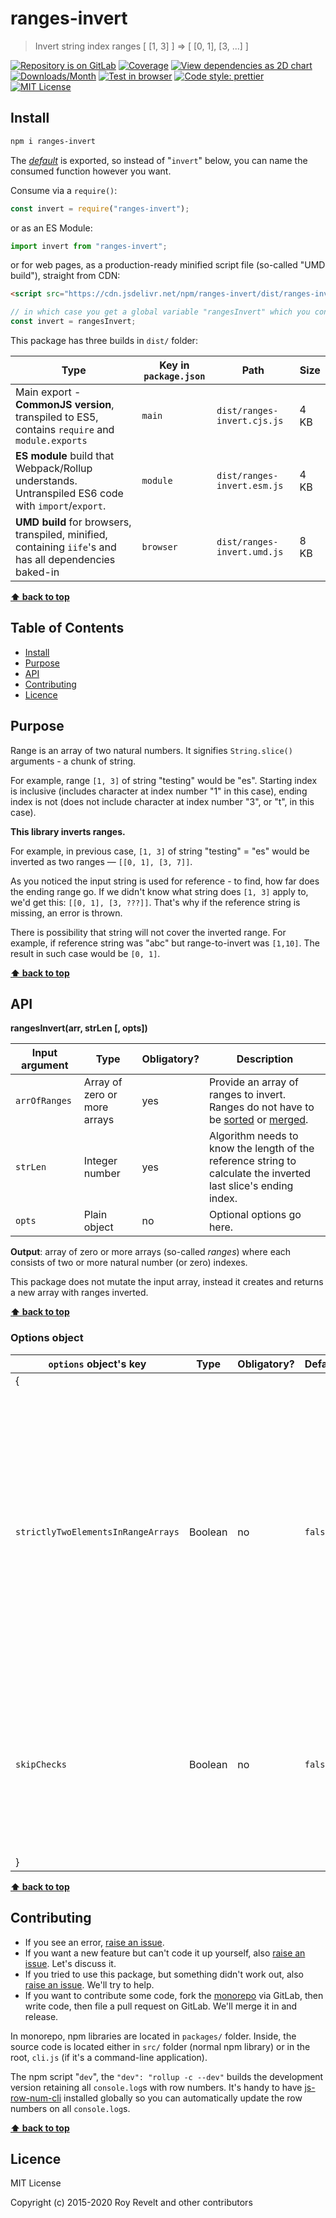 # ranges-invert

> Invert string index ranges [ [1, 3] ] => [ [0, 1], [3, ...] ]

[![Repository is on GitLab][gitlab-img]][gitlab-url]
[![Coverage][cov-img]][cov-url]
[![View dependencies as 2D chart][deps2d-img]][deps2d-url]
[![Downloads/Month][downloads-img]][downloads-url]
[![Test in browser][runkit-img]][runkit-url]
[![Code style: prettier][prettier-img]][prettier-url]
[![MIT License][license-img]][license-url]

## Install

```bash
npm i ranges-invert
```

The [_default_](https://exploringjs.com/es6/ch_modules.html#_default-exports-one-per-module) is exported, so instead of "`invert`" below, you can name the consumed function however you want.

Consume via a `require()`:

```js
const invert = require("ranges-invert");
```

or as an ES Module:

```js
import invert from "ranges-invert";
```

or for web pages, as a production-ready minified script file (so-called "UMD build"), straight from CDN:

```html
<script src="https://cdn.jsdelivr.net/npm/ranges-invert/dist/ranges-invert.umd.js"></script>
```

```js
// in which case you get a global variable "rangesInvert" which you consume like this:
const invert = rangesInvert;
```

This package has three builds in `dist/` folder:

| Type                                                                                                    | Key in `package.json` | Path                        | Size |
| ------------------------------------------------------------------------------------------------------- | --------------------- | --------------------------- | ---- |
| Main export - **CommonJS version**, transpiled to ES5, contains `require` and `module.exports`          | `main`                | `dist/ranges-invert.cjs.js` | 4 KB |
| **ES module** build that Webpack/Rollup understands. Untranspiled ES6 code with `import`/`export`.      | `module`              | `dist/ranges-invert.esm.js` | 4 KB |
| **UMD build** for browsers, transpiled, minified, containing `iife`'s and has all dependencies baked-in | `browser`             | `dist/ranges-invert.umd.js` | 8 KB |

**[⬆ back to top](#)**

## Table of Contents

- [Install](#install)
- [Purpose](#purpose)
- [API](#api)
- [Contributing](#contributing)
- [Licence](#licence)

## Purpose

Range is an array of two natural numbers. It signifies `String.slice()` arguments - a chunk of string.

For example, range `[1, 3]` of string "testing" would be "es". Starting index is inclusive (includes character at index number "1" in this case), ending index is not (does not include character at index number "3", or "t", in this case).

**This library inverts ranges.**

For example, in previous case, `[1, 3]` of string "testing" = "es" would be inverted as two ranges — `[[0, 1], [3, 7]]`.

As you noticed the input string is used for reference - to find, how far does the ending range go. If we didn't know what string does `[1, 3]` apply to, we'd get this: `[[0, 1], [3, ???]]`. That's why if the reference string is missing, an error is thrown.

There is possibility that string will not cover the inverted range. For example, if reference string was "abc" but range-to-invert was `[1,10]`. The result in such case would be `[0, 1]`.

**[⬆ back to top](#)**

## API

**rangesInvert(arr, strLen [, opts])**

| Input argument | Type                         | Obligatory? | Description                                                                                                                                                                                                                 |
| -------------- | ---------------------------- | ----------- | --------------------------------------------------------------------------------------------------------------------------------------------------------------------------------------------------------------------------- |
| `arrOfRanges`  | Array of zero or more arrays | yes         | Provide an array of ranges to invert. Ranges do not have to be [sorted](https://gitlab.com/codsen/codsen/tree/master/packages/ranges-sort) or [merged](https://gitlab.com/codsen/codsen/tree/master/packages/ranges-merge). |
| `strLen`       | Integer number               | yes         | Algorithm needs to know the length of the reference string to calculate the inverted last slice's ending index.                                                                                                             |
| `opts`         | Plain object                 | no          | Optional options go here.                                                                                                                                                                                                   |

**Output**: array of zero or more arrays (so-called _ranges_) where each consists of two or more natural number (or zero) indexes.

This package does not mutate the input array, instead it creates and returns a new array with ranges inverted.

**[⬆ back to top](#)**

### Options object

| `options` object's key             | Type    | Obligatory? | Default | Description                                                                                                                                                                                                              |
| ---------------------------------- | ------- | ----------- | ------- | ------------------------------------------------------------------------------------------------------------------------------------------------------------------------------------------------------------------------ |
| {                                  |         |             |         |
| `strictlyTwoElementsInRangeArrays` | Boolean | no          | `false` | If set to true, all ranges must have two and only two elements, otherwise an error will be thrown. For example, input being `[ [1, 2, 'zzz'] ]` would throw (because of 3 elements), as well as `[ ['a'] ]` (1 element). |
| `skipChecks`                       | Boolean | no          | `false` | If set to true, no checks will be performed. It's handy to cut corners for perf reasons when you know input ranges are clean.                                                                                            |
| }                                  |         |             |         |

**[⬆ back to top](#)**

## Contributing

- If you see an error, [raise an issue](<https://gitlab.com/codsen/codsen/issues/new?issue[title]=ranges-invert%20package%20-%20put%20title%20here&issue[description]=**Which%20package%20is%20this%20issue%20for**%3A%20%0Aranges-invert%0A%0A**Describe%20the%20issue%20(if%20necessary)**%3A%20%0A%0A%0A%2Fassign%20%40revelt>).
- If you want a new feature but can't code it up yourself, also [raise an issue](<https://gitlab.com/codsen/codsen/issues/new?issue[title]=ranges-invert%20package%20-%20put%20title%20here&issue[description]=**Which%20package%20is%20this%20issue%20for**%3A%20%0Aranges-invert%0A%0A**Describe%20the%20issue%20(if%20necessary)**%3A%20%0A%0A%0A%2Fassign%20%40revelt>). Let's discuss it.
- If you tried to use this package, but something didn't work out, also [raise an issue](<https://gitlab.com/codsen/codsen/issues/new?issue[title]=ranges-invert%20package%20-%20put%20title%20here&issue[description]=**Which%20package%20is%20this%20issue%20for**%3A%20%0Aranges-invert%0A%0A**Describe%20the%20issue%20(if%20necessary)**%3A%20%0A%0A%0A%2Fassign%20%40revelt>). We'll try to help.
- If you want to contribute some code, fork the [monorepo](https://gitlab.com/codsen/codsen/) via GitLab, then write code, then file a pull request on GitLab. We'll merge it in and release.

In monorepo, npm libraries are located in `packages/` folder. Inside, the source code is located either in `src/` folder (normal npm library) or in the root, `cli.js` (if it's a command-line application).

The npm script "`dev`", the `"dev": "rollup -c --dev"` builds the development version retaining all `console.log`s with row numbers. It's handy to have [js-row-num-cli](https://www.npmjs.com/package/js-row-num-cli) installed globally so you can automatically update the row numbers on all `console.log`s.

**[⬆ back to top](#)**

## Licence

MIT License

Copyright (c) 2015-2020 Roy Revelt and other contributors

[gitlab-img]: https://img.shields.io/badge/repo-on%20GitLab-brightgreen.svg?style=flat-square
[gitlab-url]: https://gitlab.com/codsen/codsen/tree/master/packages/ranges-invert
[cov-img]: https://img.shields.io/badge/coverage-96.55%25-brightgreen.svg?style=flat-square
[cov-url]: https://gitlab.com/codsen/codsen/tree/master/packages/ranges-invert
[deps2d-img]: https://img.shields.io/badge/deps%20in%202D-see_here-08f0fd.svg?style=flat-square
[deps2d-url]: http://npm.anvaka.com/#/view/2d/ranges-invert
[downloads-img]: https://img.shields.io/npm/dm/ranges-invert.svg?style=flat-square
[downloads-url]: https://npmcharts.com/compare/ranges-invert
[runkit-img]: https://img.shields.io/badge/runkit-test_in_browser-a853ff.svg?style=flat-square
[runkit-url]: https://npm.runkit.com/ranges-invert
[prettier-img]: https://img.shields.io/badge/code_style-prettier-ff69b4.svg?style=flat-square
[prettier-url]: https://prettier.io
[license-img]: https://img.shields.io/badge/licence-MIT-51c838.svg?style=flat-square
[license-url]: https://gitlab.com/codsen/codsen/blob/master/LICENSE
